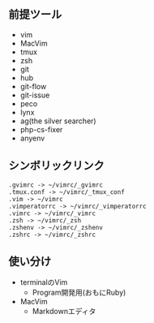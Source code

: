 ## 前提ツール
- vim
- MacVim
- tmux
- zsh
- git
- hub
- git-flow
- git-issue
- peco
- lynx
- ag(the silver searcher)
- php-cs-fixer
- anyenv

## シンボリックリンク
```
.gvimrc -> ~/vimrc/_gvimrc
.tmux.conf -> ~/vimrc/_tmux_conf
.vim -> ~/vimrc
.vimperatorrc -> ~/vimrc/_vimperatorrc
.vimrc -> ~/vimrc/_vimrc
.zsh -> ~/vimrc/_zsh
.zshenv -> ~/vimrc/_zshenv
.zshrc -> ~/vimrc/_zshrc
```
## 使い分け
- terminalのVim
  - Program開発用(おもにRuby)
- MacVim
  - Markdownエディタ
